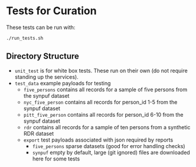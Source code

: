 # Tests for Curation

These tests can be run with:

```Shell
./run_tests.sh
```

## Directory Structure

 * `unit_test` is for white box tests. These run on their own (do not require standing up the services).
 * `test_data` example payloads for testing
   * `five_persons` contains all records for a sample of five persons from the synpuf dataset
   * `nyc_five_person` contains all records for person_id 1-5 from the synpuf dataset
   * `pitt_five_person` contains all records for person_id 6-10 from the synpuf dataset
   * `rdr` contains all records for a sample of ten persons from a synthetic RDR dataset
   * `export` test payloads associated with json required by reports
     * `five_persons` sparse datasets (good for error handling checks)
     * `synpuf` empty by default, large (git ignored) files are downloaded here for some tests
